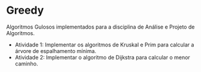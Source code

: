 # Greedy
Algoritmos Gulosos implementados para a disciplina de Análise e Projeto de Algoritmos.
* Atividade 1: Implementar os algoritmos de Kruskal e Prim para calcular a árvore de espalhamento mínima.
* Atividade 2: Implementar o algoritmo de Dijkstra para calcular o menor caminho.
